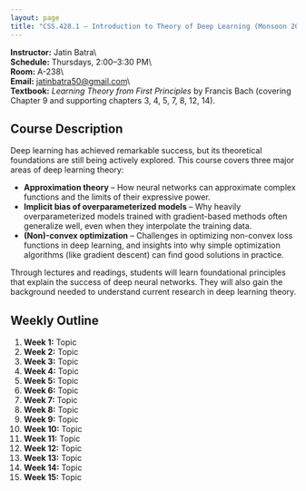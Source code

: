 ```yaml
---
layout: page
title: "CSS.428.1 – Introduction to Theory of Deep Learning (Monsoon 2025)"
---
```


**Instructor:** Jatin Batra\  
**Schedule:** Thursdays, 2:00–3:30 PM\  
**Room:** A-238\  
**Email:** [jatinbatra50@gmail.com](mailto:jatinbatra50@gmail.com)\  
**Textbook:** *Learning Theory from First Principles* by Francis Bach (covering Chapter 9 and supporting chapters 3, 4, 5, 7, 8, 12, 14).

## Course Description

Deep learning has achieved remarkable success, but its theoretical foundations are still being actively explored. This course covers three major areas of deep learning theory:

- **Approximation theory** – How neural networks can approximate complex functions and the limits of their expressive power.
- **Implicit bias of overparameterized models** – Why heavily overparameterized models trained with gradient-based methods often generalize well, even when they interpolate the training data.
- **(Non)-convex optimization** – Challenges in optimizing non-convex loss functions in deep learning, and insights into why simple optimization algorithms (like gradient descent) can find good solutions in practice.

Through lectures and readings, students will learn foundational principles that explain the success of deep neural networks. They will also gain the background needed to understand current research in deep learning theory.

## Weekly Outline

1. **Week 1:** Topic  
2. **Week 2:** Topic  
3. **Week 3:** Topic  
4. **Week 4:** Topic  
5. **Week 5:** Topic  
6. **Week 6:** Topic  
7. **Week 7:** Topic  
8. **Week 8:** Topic  
9. **Week 9:** Topic  
10. **Week 10:** Topic  
11. **Week 11:** Topic  
12. **Week 12:** Topic  
13. **Week 13:** Topic  
14. **Week 14:** Topic  
15. **Week 15:** Topic
